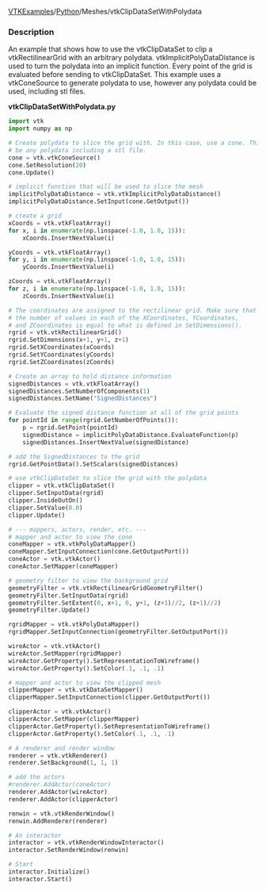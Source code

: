[VTKExamples](Home)/[Python](Python)/Meshes/vtkClipDataSetWithPolydata

### Description
[]([File:VTK_Examples_Python_Meshes_vtkClipDataSetWithPolydata.png])

An example that shows how to use the vtkClipDataSet to clip a vtkRectilinearGrid with an arbitrary polydata. vtkImplicitPolyDataDistance is used to turn the polydata into an implicit function. Every point of the grid is evaluated before sending to vtkClipDataSet. This example uses a vtkConeSource to generate polydata to use, however any polydata could be used, including stl files.

**vtkClipDataSetWithPolydata.py**
```python
import vtk
import numpy as np

# Create polydata to slice the grid with. In this case, use a cone. This could
# be any polydata including a stl file.
cone = vtk.vtkConeSource()
cone.SetResolution(20)
cone.Update()

# implicit function that will be used to slice the mesh
implicitPolyDataDistance = vtk.vtkImplicitPolyDataDistance()
implicitPolyDataDistance.SetInput(cone.GetOutput())

# create a grid
xCoords = vtk.vtkFloatArray()
for x, i in enumerate(np.linspace(-1.0, 1.0, 15)):
    xCoords.InsertNextValue(i)

yCoords = vtk.vtkFloatArray()
for y, i in enumerate(np.linspace(-1.0, 1.0, 15)):
    yCoords.InsertNextValue(i)

zCoords = vtk.vtkFloatArray()
for z, i in enumerate(np.linspace(-1.0, 1.0, 15)):
    zCoords.InsertNextValue(i)

# The coordinates are assigned to the rectilinear grid. Make sure that
# the number of values in each of the XCoordinates, YCoordinates,
# and ZCoordinates is equal to what is defined in SetDimensions().
rgrid = vtk.vtkRectilinearGrid()
rgrid.SetDimensions(x+1, y+1, z+1)
rgrid.SetXCoordinates(xCoords)
rgrid.SetYCoordinates(yCoords)
rgrid.SetZCoordinates(zCoords)

# Create an array to hold distance information
signedDistances = vtk.vtkFloatArray()
signedDistances.SetNumberOfComponents(1)
signedDistances.SetName("SignedDistances")

# Evaluate the signed distance function at all of the grid points
for pointId in range(rgrid.GetNumberOfPoints()):
    p = rgrid.GetPoint(pointId)
    signedDistance = implicitPolyDataDistance.EvaluateFunction(p)
    signedDistances.InsertNextValue(signedDistance)

# add the SignedDistances to the grid
rgrid.GetPointData().SetScalars(signedDistances)

# use vtkClipDataSet to slice the grid with the polydata
clipper = vtk.vtkClipDataSet()
clipper.SetInputData(rgrid)
clipper.InsideOutOn()
clipper.SetValue(0.0)
clipper.Update()

# --- mappers, actors, render, etc. ---
# mapper and actor to view the cone
coneMapper = vtk.vtkPolyDataMapper()
coneMapper.SetInputConnection(cone.GetOutputPort())
coneActor = vtk.vtkActor()
coneActor.SetMapper(coneMapper)

# geometry filter to view the background grid
geometryFilter = vtk.vtkRectilinearGridGeometryFilter()
geometryFilter.SetInputData(rgrid)
geometryFilter.SetExtent(0, x+1, 0, y+1, (z+1)//2, (z+1)//2)
geometryFilter.Update()

rgridMapper = vtk.vtkPolyDataMapper()
rgridMapper.SetInputConnection(geometryFilter.GetOutputPort())

wireActor = vtk.vtkActor()
wireActor.SetMapper(rgridMapper)
wireActor.GetProperty().SetRepresentationToWireframe()
wireActor.GetProperty().SetColor(.1, .1, .1)

# mapper and actor to view the clipped mesh
clipperMapper = vtk.vtkDataSetMapper()
clipperMapper.SetInputConnection(clipper.GetOutputPort())

clipperActor = vtk.vtkActor()
clipperActor.SetMapper(clipperMapper)
clipperActor.GetProperty().SetRepresentationToWireframe()
clipperActor.GetProperty().SetColor(.1, .1, .1)

# A renderer and render window
renderer = vtk.vtkRenderer()
renderer.SetBackground(1, 1, 1)

# add the actors
#renderer.AddActor(coneActor)
renderer.AddActor(wireActor)
renderer.AddActor(clipperActor)

renwin = vtk.vtkRenderWindow()
renwin.AddRenderer(renderer)

# An interactor
interactor = vtk.vtkRenderWindowInteractor()
interactor.SetRenderWindow(renwin)

# Start
interactor.Initialize()
interactor.Start()
```
